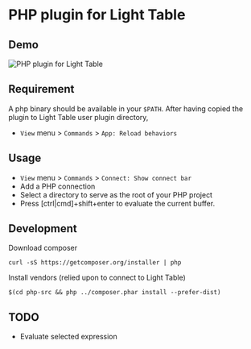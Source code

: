 # PHP plugin for Light Table

## Demo

![PHP plugin for Light Table](https://raw.github.com/thierrymarianne/LightTable-PHP/master/php-light-table-demo.gif)

## Requirement

A php binary should be available in your `$PATH`.
After having copied the plugin to Light Table user plugin directory,
 * `View` menu > `Commands` > `App: Reload behaviors`

## Usage

 * `View` menu > `Commands` > `Connect: Show connect bar`
 * Add a PHP connection
 * Select a directory to serve as the root of your PHP project
 * Press [ctrl|cmd]+shift+enter to evaluate the current buffer.

## Development

Download composer

```
curl -sS https://getcomposer.org/installer | php
```

Install vendors (relied upon to connect to Light Table)

```
$(cd php-src && php ../composer.phar install --prefer-dist)
```

## TODO

 * Evaluate selected expression

